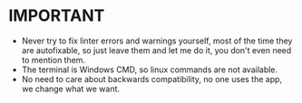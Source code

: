 # IMPORTANT

- Never try to fix linter errors and warnings yourself, most of the time they are autofixable, so just leave them and let me do it, you don't even need to mention them.
- The terminal is Windows CMD, so linux commands are not available.
- No need to care about backwards compatibility, no one uses the app, we change what we want.
